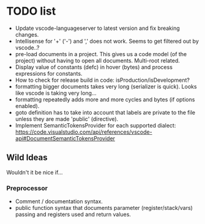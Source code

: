# TODO list

* Update vscode-languageserver to latest version and fix breaking changes.
* Intellisense for '+' ('-') and ',' does not work. Seems to get filtered out by vscode..?
* pre-load documents in a project. This gives us a code model (of the project) without having to open all documents. Multi-root related.
* Display value of constants (defc) in hover (bytes) and process expressions for constants.
* How to check for release build in code: isProduction/isDevelopment?
* formatting bigger documents takes very long (serializer is quick). Looks like vscode is taking very long...
* formatting repeatedly adds more and more cycles and bytes (if options enabled).
* goto definition has to take into account that labels are private to the file unless they are made 'public' (directive).
* Implement SemanticTokensProvider for each supported dialect: https://code.visualstudio.com/api/references/vscode-api#DocumentSemanticTokensProvider

## Wild Ideas

Wouldn't it be nice if...

### Preprocessor

* Comment / documentation syntax.
* public function syntax that documents parameter (register/stack/vars) passing and registers used and return values.
